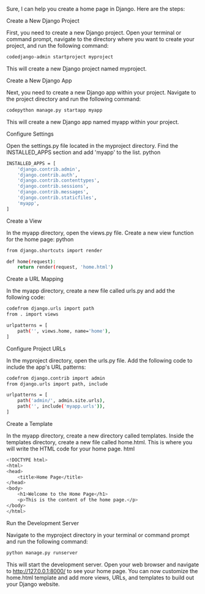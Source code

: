 Sure, I can help you create a home page in Django. Here are the steps:

Create a New Django Project

First, you need to create a new Django project. Open your terminal or command prompt, navigate to the directory where you want to create your project, and run the following command:
```bash
codedjango-admin startproject myproject
```
This will create a new Django project named myproject.

Create a New Django App

Next, you need to create a new Django app within your project. Navigate to the project directory and run the following command:
```bash
codepython manage.py startapp myapp
```
This will create a new Django app named myapp within your project.

Configure Settings

Open the settings.py file located in the myproject directory. Find the INSTALLED_APPS section and add 'myapp' to the list.
python
```bash
INSTALLED_APPS = [
    'django.contrib.admin',
    'django.contrib.auth',
    'django.contrib.contenttypes',
    'django.contrib.sessions',
    'django.contrib.messages',
    'django.contrib.staticfiles',
    'myapp',
]
```
Create a View

In the myapp directory, open the views.py file. Create a new view function for the home page:
python
```bash
from django.shortcuts import render

def home(request):
    return render(request, 'home.html')
```
Create a URL Mapping

In the myapp directory, create a new file called urls.py and add the following code:
```bash
codefrom django.urls import path
from . import views

urlpatterns = [
    path('', views.home, name='home'),
]
```
Configure Project URLs

In the myproject directory, open the urls.py file. Add the following code to include the app's URL patterns:
```bash
codefrom django.contrib import admin
from django.urls import path, include

urlpatterns = [
    path('admin/', admin.site.urls),
    path('', include('myapp.urls')),
]
```
Create a Template

In the myapp directory, create a new directory called templates. Inside the templates directory, create a new file called home.html. This is where you will write the HTML code for your home page.
html
```bash
<!DOCTYPE html>
<html>
<head>
    <title>Home Page</title>
</head>
<body>
    <h1>Welcome to the Home Page</h1>
    <p>This is the content of the home page.</p>
</body>
</html>
```
Run the Development Server

Navigate to the myproject directory in your terminal or command prompt and run the following command:
```bash
python manage.py runserver
```
This will start the development server. Open your web browser and navigate to http://127.0.0.1:8000/ to see your home page.
You can now customize the home.html template and add more views, URLs, and templates to build out your Django website.
